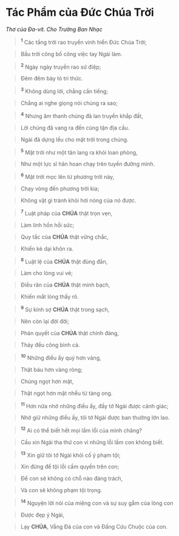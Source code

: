 # Tác Phẩm của Đức Chúa Trời
*Thơ của Đa-vít. Cho Trưởng Ban Nhạc*

> <sup><b>1</b></sup> Các tầng trời rao truyền vinh hiển Đức Chúa Trời;
>


> Bầu trời công bố công việc tay Ngài làm.
>


> <sup><b>2</b></sup> Ngày ngày truyền rao sứ điệp;
>


> Đêm đêm bày tỏ tri thức.
>


> <sup><b>3</b></sup> Không dùng lời, chẳng cần tiếng;
>


> Chẳng ai nghe giọng nói chúng ra sao;
>


> <sup><b>4</b></sup> Nhưng âm thanh chúng đã lan truyền khắp đất,
>


> Lời chúng đã vang ra đến cùng tận địa cầu.
>


> Ngài đã dựng lều cho mặt trời trong chúng.
>


> <sup><b>5</b></sup> Mặt trời như một tân lang ra khỏi loan phòng,
>


> Như một lực sĩ hân hoan chạy trên tuyến đường mình.
>


> <sup><b>6</b></sup> Mặt trời mọc lên từ phương trời này,
>


> Chạy vòng đến phương trời kia;
>


> Không vật gì tránh khỏi hơi nóng của nó được.
>


> <sup><b>7</b></sup> Luật pháp của **CHÚA** thật trọn vẹn,
>


> Làm linh hồn hồi sức;
>


> Quy tắc của **CHÚA** thật vững chắc,
>


> Khiến kẻ dại khôn ra.
>


> <sup><b>8</b></sup> Luật lệ của **CHÚA** thật đúng đắn,
>


> Làm cho lòng vui vẻ;
>


> Điều răn của **CHÚA** thật minh bạch,
>


> Khiến mắt lòng thấy rõ.
>


> <sup><b>9</b></sup> Sự kính sợ **CHÚA** thật trong sạch,
>


> Nên còn lại đời đời;
>


> Phán quyết của **CHÚA** thật chính đáng,
>


> Thảy đều công bình cả.
>


> <sup><b>10</b></sup> Những điều ấy quý hơn vàng,
>


> Thật báu hơn vàng ròng;
>


> Chúng ngọt hơn mật,
>


> Thật ngọt hơn mật nhểu từ tàng ong.
>


> <sup><b>11</b></sup> Hơn nữa nhờ những điều ấy, đầy tớ Ngài được cảnh giác;
>


> Nhờ giữ những điều ấy, tôi tớ Ngài được ban thưởng lớn lao.
>


> <sup><b>12</b></sup> Ai có thể biết hết mọi lầm lỗi của mình chăng?
>


> Cầu xin Ngài tha thứ con vì những lỗi lầm con không biết.
>


> <sup><b>13</b></sup> Xin giữ tôi tớ Ngài khỏi cố ý phạm tội;
>


> Xin đừng để tội lỗi cầm quyền trên con;
>


> Để con sẽ không có chỗ nào đáng trách,
>


> Và con sẽ không phạm tội trọng.
>


> <sup><b>14</b></sup> Nguyện lời nói của miệng con và sự suy gẫm của lòng con
>


> Được đẹp ý Ngài,
>


> Lạy **CHÚA**, Vầng Đá của con và Đấng Cứu Chuộc của con.
>